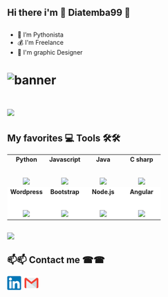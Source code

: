 ## Hi there i'm 🤝 Diatemba99 🤝
##

- 🔭 I’m Pythonista
- 💰 I'm Freelance
- 🎨 I'm graphic Designer

# ![banner](https://user-images.githubusercontent.com/58808297/103879785-33f44c00-50d0-11eb-8a7e-56e2e4048368.jpg)
# <a href="https://hits.seeyoufarm.com"><img src="https://hits.seeyoufarm.com/api/count/incr/badge.svg?url=https%3A%2F%2Fgithub.com%2FDiatemba99&count_bg=%2379C83D&title_bg=%23302C2C&icon=gofundme.svg&icon_color=%231F909A&title=COUNTER&edge_flat=false"/></a>

<!--- Comment most used Language
# [![Top Langs](https://github-readme-stats.vercel.app/api/top-langs/?username=Diatemba99&layout=compact)](https://github.com/anuraghazra/github-readme-stats)
-->
<!-- Ceci est un commentaire pour faire des commentaires sur le readme de github -->
## My  favorites 💻 Tools 🛠🛠 
<table>
        <tbody>
          <tr valign="top">
            <td width="25%" align="center">
              <span><b>Python</b></span><br><br><br>
              <img height="64px" src="https://cdn.svgporn.com/logos/python.svg">
            </td>
            <td width="25%" align="center">
              <span><b>Javascript</b></span><br><br><br>
              <img height="64px" src="https://cdn.svgporn.com/logos/javascript.svg">
            </td>
            <td width="25%" align="center">
              <span><b>Java</b></span><br><br><br>
              <img height="64px" src="https://cdn.svgporn.com/logos/java.svg">
            </td>
            <td width="25%" align="center">
              <span><b>C sharp</b></span><br><br><br>
              <img height="64px" src="https://cdn.svgporn.com/logos/c-sharp.svg">
            </td>
          </tr>
          <tr style="background-color: #fff;">
            <td width="25%" align="center">
              <span><b>Wordpress</b></span><br><br><br>
              <img height="64px" src="https://cdn.svgporn.com/logos/wordpress.svg">
            </td>
            <td width="25%" align="center">
              <span><b>Bootstrap</b></span><br><br><br>
              <img height="64px" src="https://cdn.svgporn.com/logos/bootstrap.svg">
            </td>
            <td width="25%" align="center">
              <span><b>Node.js</b></span><br><br><br>
              <img height="64px" src="https://cdn.svgporn.com/logos/nodejs.svg">
            </td>
            <td width="25%" align="center">
              <span><b>Angular</b></span><br><br><br>
              <img height="64px" src="https://cdn.svgporn.com/logos/angular-icon.svg">
            </td>
          </tr>
          <tr style="background-color: #fff;">
        </tbody>
 </table>
   
##
<img src="https://github-readme-stats.vercel.app/api?username=diatemba99&show_icons=true&theme=algolia&count_private=true">

## 📫📫 Contact me ☎☎

[<img src="https://github.com/Diatemba99/Diatemba99/blob/main/Linkedin.svg" alt="Linkedin logo" width="32">](https://sn.linkedin.com/in/martin-claude-diatta-a23ab5196) 
[<img src="https://cdn.worldvectorlogo.com/logos/devto.svg" alt="" width="30">](https://dev.to/diatemba99) 
[<img src="https://github.com/Diatemba99/Diatemba99/blob/main/Gmail.svg" alt="Gmail logo" height="32">](mailto:diatemba11@gmail.com)



